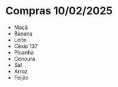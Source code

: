 # Compras 10/02/2025

- Maçã
- Banana
- Leite
- Césio 137
- Picanha
- Cenoura
- Sal
- Arroz
- Feijão